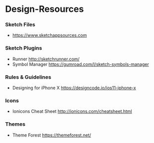 # Design-Resources

### Sketch Files
- https://www.sketchappsources.com

### Sketch Plugins
- Runner http://sketchrunner.com/
- Symbol Manager https://gumroad.com/l/sketch-symbols-manager

### Rules & Guidelines
- Designing for iPhone X https://designcode.io/ios11-iphone-x

### Icons
- Ionicons Cheat Sheet http://ionicons.com/cheatsheet.html

### Themes
- Theme Forest https://themeforest.net/

